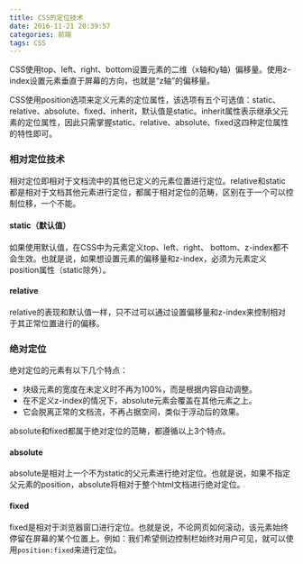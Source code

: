 ```yaml
---
title: CSS的定位技术
date: 2016-11-21 20:39:57
categories: 前端
tags: CSS
---
```


CSS使用top、left、right、bottom设置元素的二维（x轴和y轴）偏移量。使用z-index设置元素垂直于屏幕的方向，也就是“z轴”的偏移量。

CSS使用position选项来定义元素的定位属性，该选项有五个可选值：static、relative、absolute、fixed、inherit，默认值是static。inherit属性表示继承父元素的定位属性，因此只需掌握static、relative、absolute、fixed这四种定位属性的特性即可。

### 相对定位技术

相对定位即相对于文档流中的其他已定义的元素位置进行定位。relative和static都是相对于文档其他元素进行定位，都属于相对定位的范畴，区别在于一个可以控制位移，一个不能。

#### static（默认值）

如果使用默认值，在CSS中为元素定义top、left、right、 bottom、z-index都不会生效。也就是说，如果想设置元素的偏移量和z-index，必须为元素定义position属性（static除外）。

#### relative

relative的表现和默认值一样，只不过可以通过设置偏移量和z-index来控制相对于其正常位置进行的偏移。

### 绝对定位

绝对定位的元素有以下几个特点：

* 块级元素的宽度在未定义时不再为100%，而是根据内容自动调整。
* 在不定义z-index的情况下，absolute元素会覆盖在其他元素之上。
* 它会脱离正常的文档流，不再占据空间，类似于浮动后的效果。

absolute和fixed都属于绝对定位的范畴，都遵循以上3个特点。

#### absolute

absolute是相对上一个不为static的父元素进行绝对定位。也就是说，如果不指定父元素的position，absolute将相对于整个html文档进行绝对定位。

#### fixed

fixed是相对于浏览器窗口进行定位。也就是说，不论网页如何滚动，该元素始终停留在屏幕的某个位置上。例如：我们希望侧边控制栏始终对用户可见，就可以使用`position:fixed`来进行定位。
	